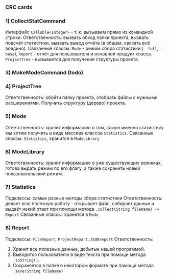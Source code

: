 ### CRC cards
### 1) CollectStatCommand
Интерфейс `Callable<Integer>` - т. к. вызываем прямо из командной строки.
Ответственность: вызвать обход папки проекта, вызвать подсчёт статистики, вызвать вывод отчёта (в общем, связать всё воедино).
Связанные классы: `Mode` - режим сбора статистики (`--full`, `--base`), `Report` - отчёт для пользователя и основной продукт класса. `ProjectTree` - вызывается для получения структуры проекта.
### 3) MakeModeCommand (todo)
### 4) ProjectTree
Ответственность: обойти папку проекта, отобрать файлы с нужными расширениями. Получить структуру (дерево) проекта.
### 5) Mode
Ответственность: хранит информацию о том, какую именно статистику мы хотим получить в виде массива классов `Statistics`.
Связанные классы: `Statistics`, хранится в `ModeLibrary`
### 6) ModeLibrary
Ответственность: хранит информацию о уже существующих режимах, готова выдать режим по его флагу, а также сохранить новый пользовательский режим.
### 7) Statistics
Подклассы: самые разные методы сбора статистики
Ответственность: делает всю полезную работу -  открывает файл, собирает данные и выдаёт некий ответ при помощи метода `.collect(String fileName) -> Report`
Связанные классы: хранится в `Mode`
### 8) Report
Подклассы: `FileReport`, `ProjectReport`, `JSONreport`
Ответственность:
1) Хранит все полезные данные, добытые нашей программой.
2) Выводится пользователю в виде текста при помощи метода `.toString()`.
3) Сохраняется в папке в некотором формате при помощи метода `.save(String fileName)`
